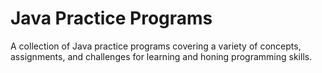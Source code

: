 # Java Practice Programs

A collection of Java practice programs covering a variety of concepts, assignments, and challenges for learning and honing programming skills.
